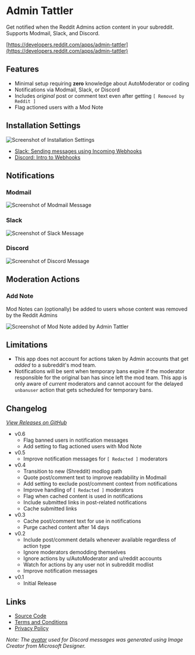# Admin Tattler

Get notified when the Reddit Admins action content in your subreddit. Supports Modmail, Slack, and Discord.

[https://developers.reddit.com/apps/admin-tattler](https://developers.reddit.com/apps/admin-tattler)

## Features

* Minimal setup requiring **zero** knowledge about AutoModerator or coding
* Notifications via Modmail, Slack, or Discord
* Includes *original* post or comment text even after getting `[ Removed by Reddit ]`
* Flag actioned users with a Mod Note

## Installation Settings

![Screenshot of Installation Settings](https://github.com/user-attachments/assets/e93647fc-4c1c-4c5e-a335-c8b860ec2a2e)

* [Slack: Sending messages using Incoming Webhooks](https://api.slack.com/messaging/webhooks)
* [Discord: Intro to Webhooks](https://support.discord.com/hc/en-us/articles/228383668-Intro-to-Webhooks)

## Notifications

### Modmail

![Screenshot of Modmail Message](https://github.com/user-attachments/assets/dd8bbfde-6911-4e66-b4da-46e853977a0c)

### Slack

![Screenshot of Slack Message](https://github.com/user-attachments/assets/c8e3c599-8c64-413d-8150-713a8f0caa00)

### Discord

![Screenshot of Discord Message](https://github.com/user-attachments/assets/18fecde7-0f95-41c8-965f-56ae7fd01855)

## Moderation Actions

### Add Note

Mod Notes can (optionally) be added to users whose content was removed by the Reddit Admins

![Screenshot of Mod Note added by Admin Tattler](https://github.com/user-attachments/assets/f3e84f6b-1e8f-4a7e-b72c-1245b21c3f12)

## Limitations

* This app does not account for actions taken by Admin accounts that get *added* to a subreddit's mod team.
* Notifications will be sent when temporary bans expire if the moderator responsible for the original ban has since left the mod team. This app is only aware of *current* moderators and cannot account for the delayed `unbanuser` action that gets scheduled for temporary bans.

## Changelog

*[View Releases on GitHub](https://github.com/shiruken/admin-tattler/releases)*

* v0.6
  * Flag banned users in notification messages
  * Add setting to flag actioned users with Mod Note
* v0.5
  * Improve notification messages for `[ Redacted ]` moderators
* v0.4
  * Transition to new (Shreddit) modlog path
  * Quote post/comment text to improve readability in Modmail
  * Add setting to exclude post/comment context from notifications
  * Improve handling of `[ Redacted ]` moderators
  * Flag when cached content is used in notifications
  * Include submitted links in post-related notifications
  * Cache submitted links
* v0.3
  * Cache post/comment text for use in notifications
  * Purge cached content after 14 days
* v0.2
  * Include post/comment details whenever available regardless of action type
  * Ignore moderators demodding themselves
  * Ignore actions by u/AutoModerator and u/reddit accounts
  * Watch for actions by any user not in subreddit modlist
  * Improve notification messages
* v0.1
  * Initial Release

## Links

* [Source Code](https://github.com/shiruken/admin-tattler)
* [Terms and Conditions](https://github.com/shiruken/admin-tattler/blob/main/TERMS.md)
* [Privacy Policy](https://github.com/shiruken/admin-tattler/blob/main/PRIVACY.md)

*Note: The [avatar](https://github.com/shiruken/admin-tattler/blob/main/assets/avatar.jpg) used for Discord messages was generated using Image Creator from Microsoft Designer.*
